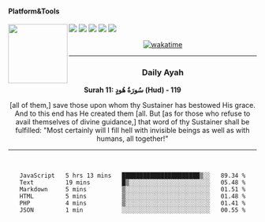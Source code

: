 #### Platform&Tools

[![](https://img.shields.io/badge/-NPM-cb3837?style=flat-square&logo=npm&logoColor=white)](https://npmjs.com/)
[![](https://img.shields.io/badge/PHP-777BB4?style=flat-square&logo=php&logoColor=white)](https://nodejs.org/)
[![](https://img.shields.io/badge/Julia-9558B2?style=flat-square&logo=julia&logoColor=white)](https://nodejs.org/)
<img src="https://avatars.githubusercontent.com/u/31664438?v=4" width="120" align="left">
[![](https://img.shields.io/badge/-Node.js-43853d?style=flat-square&logo=node.js&logoColor=ffffff)](https://nodejs.org/)
[![](https://img.shields.io/badge/Visual_Studio_Code-0078D4?style=flat-square&logo=visual%20studio%20code&logoColor=white)](https://nodejs.org/)

<center>

[![wakatime](https://wakatime.com/badge/user/87646243-158a-4241-a3cb-668e1fa2dbb8.svg)](https://wakatime.com/@87646243-158a-4241-a3cb-668e1fa2dbb8)
               

_______ 
### Daily Ayah

<!--START_SECTION:quran-->

**Surah 11: سُورَةُ هُودٍ (Hud) - 119**

[all of them,] save those upon whom thy Sustainer has bestowed His grace. And to this end has He created them [all. But [as for those who refuse to avail themselves of divine guidance,] that word of thy Sustainer shall be fulfilled: "Most certainly will I fill hell with invisible beings as well as with humans, all together!"
 <!--END_SECTION:quran-->

  
                       
                                             
_______

&nbsp;&nbsp;     &nbsp;&nbsp;    &nbsp;&nbsp;   &nbsp;&nbsp;
 
<!--START_SECTION:waka-->

```text
JavaScript   5 hrs 13 mins   ██████████████████████▒░░   89.34 %
Text         19 mins         █▒░░░░░░░░░░░░░░░░░░░░░░░   05.48 %
Markdown     5 mins          ▒░░░░░░░░░░░░░░░░░░░░░░░░   01.51 %
HTML         5 mins          ▒░░░░░░░░░░░░░░░░░░░░░░░░   01.48 %
PHP          4 mins          ▒░░░░░░░░░░░░░░░░░░░░░░░░   01.41 %
JSON         1 min           ░░░░░░░░░░░░░░░░░░░░░░░░░   00.55 %
```

<!--END_SECTION:waka-->
